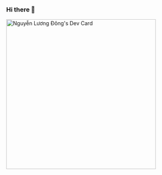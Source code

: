 ### Hi there 👋

<a href="https://app.daily.dev/dong"><img src="https://api.daily.dev/devcards/7f69935099884ea3a8206fa8ca0adee4.png?r=ze7" width="400" alt="Nguyễn Lương Đông's Dev Card"/></a>

<!--
**luongdong059/luongdong059** is a ✨ _special_ ✨ repository because its `README.md` (this file) appears on your GitHub profile.

Here are some ideas to get you started:

- 🔭 I’m currently working on ...
- 🌱 I’m currently learning ...
- 👯 I’m looking to collaborate on ...
- 🤔 I’m looking for help with ...
- 💬 Ask me about ...
- 📫 How to reach me: ...
- 😄 Pronouns: ...
- ⚡ Fun fact: ...
-->
